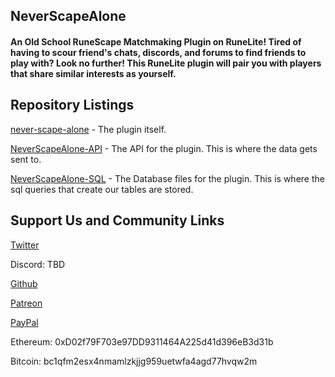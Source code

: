 ## NeverScapeAlone
#### An Old School RuneScape Matchmaking Plugin on RuneLite! Tired of having to scour friend's chats, discords, and forums to find friends to play with? Look no further! This RuneLite plugin will pair you with players that share similar interests as yourself.

## Repository Listings
[never-scape-alone](https://github.com/NeverScapeAlone/never-scape-alone) - The plugin itself.

[NeverScapeAlone-API](https://github.com/NeverScapeAlone/NeverScapeAlone-API) - The API for the plugin. This is where the data gets sent to.

[NeverScapeAlone-SQL](https://github.com/NeverScapeAlone/NeverScapeAlone-SQL) - The Database files for the plugin. This is where the sql queries that create our tables are stored.

## Support Us and Community Links
[Twitter](https://www.twitter.com/NeverScapeAlone)

Discord: TBD

[Github](https://github.com/NeverScapeAlone)

[Patreon](https://www.patreon.com/bot_detector)

[PayPal](www.paypal.me/osrsbotdetector)

Ethereum: 0xD02f79F703e97DD9311464A225d41d396eB3d31b

Bitcoin: bc1qfm2esx4nmamlzkjjg959uetwfa4agd77hvqw2m

